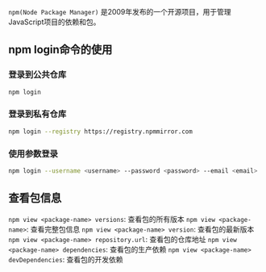 `npm(Node Package Manager)` 是2009年发布的一个开源项目，用于管理JavaScript项目的依赖和包。

## npm login命令的使用

### 登录到公共仓库
```bash
npm login
```

### 登录到私有仓库
```bash
npm login --registry https://registry.npmmirror.com
```

### 使用参数登录
```bash
npm login --username <username> --password <password> --email <email>
```

## 查看包信息
`npm view <package-name> versions`: 查看包的所有版本
`npm view <package-name>`: 查看完整包信息
`npm view <package-name> version`: 查看包的最新版本
`npm view <package-name> repository.url`: 查看包的仓库地址
`npm view <package-name> dependencies`: 查看包的生产依赖
`npm view <package-name> devDependencies`: 查看包的开发依赖